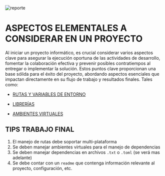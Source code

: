 
<img src="https://i.postimg.cc/cCjTSn8r/ss-cumf.png" alt="reporte" border="0"/>



# **ASPECTOS ELEMENTALES A CONSIDERAR EN UN PROYECTO**

Al iniciar un proyecto informático, es crucial considerar varios aspectos clave para asegurar la ejecución oportuna de las actividades de desarrollo, fomentar la colaboración efectiva y prevenir posibles contratiempos al entregar o implementar la solución. Estos puntos clave proporcionan una base sólida para el éxito del proyecto, abordando aspectos esenciales que impactan directamente en su flujo de trabajo y resultados finales. Tales como:



* [RUTAS Y VARIABLES DE ENTORNO](https://github.com/codingupmyfuture/bootcamplinuxpython/blob/main/contenido.curso/003.recursos/LVL-4/LVL4.02.dependencias.ambientes.virtuales/001.RUTAS.ENVARIABLES.md)

* [LIBRERÍAS](https://github.com/codingupmyfuture/bootcamplinuxpython/blob/main/contenido.curso/003.recursos/LVL-4/LVL4.02.dependencias.ambientes.virtuales/002.LIBRERIAS.md)

* [AMBIENTES VIRTUALES](https://github.com/codingupmyfuture/bootcamplinuxpython/blob/main/contenido.curso/003.recursos/LVL-4/LVL4.02.dependencias.ambientes.virtuales/003.AMBIENTES.VIRTUALES.md)

## **TIPS TRABAJO FINAL**

1. El manejo de rutas debe soportar multi-plataforma
2. Se deben manejar ambientes virtuales para el manejo de dependencias
3. Se deben manejar dependencias en archivos `.txt` o `.toml` (se verá mas adelante)
4. Se debe contar con un `readme` que contenga información relevante al proyecto, configuración, etc.
